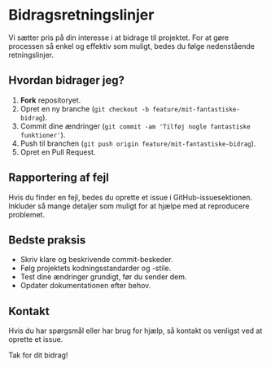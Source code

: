# Bidragsretningslinjer

Vi sætter pris på din interesse i at bidrage til projektet. For at gøre processen så enkel og effektiv som muligt, bedes du følge nedenstående retningslinjer.

## Hvordan bidrager jeg?

1. **Fork** repositoryet.
2. Opret en ny branche (`git checkout -b feature/mit-fantastiske-bidrag`).
3. Commit dine ændringer (`git commit -am 'Tilføj nogle fantastiske funktioner'`).
4. Push til branchen (`git push origin feature/mit-fantastiske-bidrag`).
5. Opret en Pull Request.

## Rapportering af fejl

Hvis du finder en fejl, bedes du oprette et issue i GitHub-issuesektionen. Inkluder så mange detaljer som muligt for at hjælpe med at reproducere problemet.

## Bedste praksis

- Skriv klare og beskrivende commit-beskeder.
- Følg projektets kodningsstandarder og -stile.
- Test dine ændringer grundigt, før du sender dem.
- Opdater dokumentationen efter behov.

## Kontakt

Hvis du har spørgsmål eller har brug for hjælp, så kontakt os venligst ved at oprette et issue.

Tak for dit bidrag!

